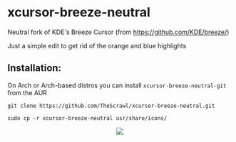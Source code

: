 # xcursor-breeze-neutral
Neutral fork of KDE's Breeze Cursor (from https://github.com/KDE/breeze/)

Just a simple edit to get rid of the orange and blue highlights

## Installation:
On Arch or Arch-based distros you can install ```xcursor-breeze-neutral-git``` from the AUR

```
git clone https://github.com/TheScrawl/xcursor-breeze-neutral.git

sudo cp -r xcursor-breeze-neutral usr/share/icons/

```

<p align="center">  
  <img src="https://i.imgur.com/jVoZPbr.jpg"/>  
</p>  
